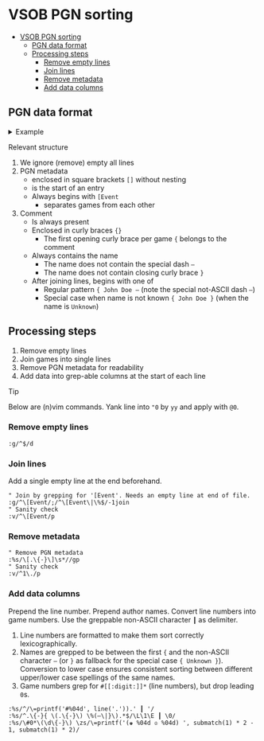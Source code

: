 <!-- markdownlint-disable line-length -->
<!-- markdownlint-disable no-inline-html -->

# VSOB PGN sorting

<!--toc:start-->
- [VSOB PGN sorting](#vsob-pgn-sorting)
  - [PGN data format](#pgn-data-format)
  - [Processing steps](#processing-steps)
    - [Remove empty lines](#remove-empty-lines)
    - [Join lines](#join-lines)
    - [Remove metadata](#remove-metadata)
    - [Add data columns](#add-data-columns)
<!--toc:end-->

## PGN data format

<details>
  <summary>Example</summary>

```text
[Event "?"]
[Site "?"]
[Date "????.??.??"]
[Round "?"]
[White "?"]
[Black "?"]
[Result "*"]
[ECO "A06"]

1.Nf3 d5 2.b3 c5 3.Bb2 Nc6 4.g3 Nf6 5.Bg2 d4 6.c3 e5 7.cxd4 exd4 8.d3 Nd5
9.O-O Be7 10.Nbd2 O-O 11.Qc1 Bg4 12.Re1 Qd7 13.Bh1 Rfe8 14.Rb1 Bf8 15.a3 b6
16.Qc4 Rad8 17.Ra1 a5 18.Rab1 *
{ Unknown }

[Event "?"]
[Site "?"]
[Date "????.??.??"]
[Round "?"]
[White "?"]
[Black "?"]
[Result "*"]
[ECO "B00"]

1.e4 b6 2.d4 g6 3.Nf3 { soid

 —

08/04/2024 5:52 AM } *

[Event "Viewer Submitted Openings Bonus 22"]
[Site "?"]
[Date "????.??.??"]
[Round "?"]
[White "?"]
[Black "?"]
[Result "*"]
[ECO "B00"]
[Opening "Pirc"]

1. e4 d6 2. d4 Nf6 3. f3 a6 { Ove — 10/22/2021

New for TCEC! dbcn: +0.38

3 lichess games

wv=0.5, wdl=109 878 13, mt=303476, n=157497371, d=40, pv=4. Be3 e6 5. c4 Be7 6. Nc3 O-O 7. Be2 b5 8. cxb5 axb5 9. Bxb5 c6 10. Bd3 Qb6 11. Qd2 d5 12. Nge2 dxe4 13. Nxe4 Nbd7 14. O-O Ba6 15. Bxa6 Qxa6 16. N2c3 Rfb8 17. Bf2 Nd5 18. Rfc1 N7b6 19. b3 Ba3 20. Rd1 Nxc3 21. Qxc3 Nd5 22. Qc2 Nb4 23. Qc4 Qxc4 24. bxc4 } *
```

</details>

Relevant structure

1. We ignore (remove) empty all lines
1. PGN metadata
    - enclosed in square brackets `[]` without nesting
    - is the start of an entry
    - Always begins with `[Event`
        - separates games from each other
1. Comment
    - Is always present
    - Enclosed in curly braces `{}`
        - The first opening curly brace per game `{` belongs to the comment
    - Always contains the name
        - The name does not contain the special dash `—`
        - The name does not contain closing curly brace `}`
    - After joining lines, begins with one of
        - Regular pattern `{ John Doe —` (note the special not-ASCII dash `—`)
        - Special case when name is not known `{ John Doe }` (when the name is `Unknown`)

## Processing steps

1. Remove empty lines
1. Join games into single lines
1. Remove PGN metadata for readability
1. Add data into grep-able columns at the start of each line

> [!TIP]
> Below are (n)vim commands. Yank line into `"0` by `yy` and apply with `@0`.

### Remove empty lines

```vim
:g/^$/d
```

### Join lines

Add a single empty line at the end beforehand.

```vim
" Join by grepping for '[Event'. Needs an empty line at end of file.
:g/^\[Event/;/^\[Event\|\%$/-1join
" Sanity check
:v/^\[Event/p
```

### Remove metadata

```vim
" Remove PGN metadata
:%s/\[.\{-}\]\s*//gp
" Sanity check
:v/^1\./p
```

### Add data columns

Prepend the line number. Prepend author names. Convert line numbers into game
numbers. Use the greppable non-ASCII character `┃` as delimiter.

1. Line numbers are formatted to make them sort correctly lexicographically.
1. Names are grepped to be between the first `{` and the non-ASCII character `—` (or `}` as fallback for the special case `{ Unknown }`). Conversion to lower case ensures consistent sorting between different upper/lower case spellings of the same names.
1. Game numbers grep for `#[[:digit:]]*` (line numbers), but drop leading `0`s.

```vim
:%s/^/\=printf('#%04d', line('.')).' ┃ '/
:%s/^.\{-}{ \(.\{-}\) \%(—\|}\).*$/\L\1\E ┃ \0/
:%s/\#0*\(\d\{-}\) \zs/\=printf('(♚ %04d ♔ %04d) ', submatch(1) * 2 - 1, submatch(1) * 2)/
```
